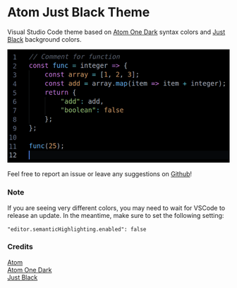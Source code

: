 # Atom Just Black Theme

Visual Studio Code theme based on [Atom One Dark](https://github.com/akamud/vscode-theme-onedark) syntax colors and [Just Black](https://github.com/nurmohammed840/VSC.ext/tree/master/JustBlack) background colors.

![theme screenshot](screenshot.png)

Feel free to report an issue or leave any suggestions on [Github](https://github.com/dereckdamphouse/atom-just-black)!

### Note
If you are seeing very different colors, you may need to wait for VSCode to release an update. In the meantime, make sure to set the following setting:

```
"editor.semanticHighlighting.enabled": false
```

### Credits
[Atom](https://github.com/atom)\
[Atom One Dark](https://github.com/akamud/vscode-theme-onedark)\
[Just Black](https://github.com/nurmohammed840/VSC.ext/tree/master/JustBlack)